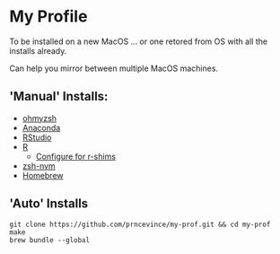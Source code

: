 # My Profile

To be installed on a new MacOS ... or one retored from OS with all the installs already.

Can help you mirror between multiple MacOS machines.

## 'Manual' Installs:

- [ohmyzsh](https://github.com/ohmyzsh/ohmyzsh#basic-installation)
- [Anaconda](https://docs.anaconda.com/anaconda/install/mac-os/#using-the-command-line-install)
- [RStudio](https://www.rstudio.com/products/rstudio/download/#download)
- [R](https://cran.r-project.org/bin/macosx/)
  - [Configure for r-shims](https://github.com/prncevince/r-shims#mac-1)
- [zsh-nvm](https://github.com/lukechilds/zsh-nvm#as-an-oh-my-zsh-custom-plugin)
- [Homebrew](https://docs.brew.sh/Installation)

## 'Auto' Installs

```
git clone https://github.com/prncevince/my-prof.git && cd my-prof
make
brew bundle --global
```
